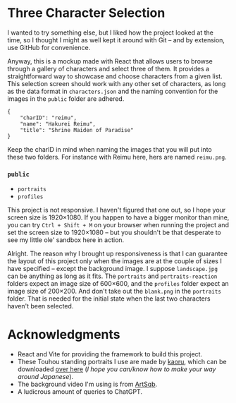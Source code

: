 # Three Character Selection

I wanted to try something else, but I liked how the project looked at the time, so I thought I might as well kept it around with Git – and by extension, use GitHub for convenience.

Anyway, this is a mockup made with React that allows users to browse through a gallery of characters and select three of them. It provides a straightforward way to showcase and choose characters from a given list. This selection screen should work with any other set of characters, as long as the data format in `characters.json` and the naming convention for the images in the `public` folder are adhered.

```
{
    "charID": "reimu",
    "name": "Hakurei Reimu",
    "title": "Shrine Maiden of Paradise"
}
```

Keep the charID in mind when naming the images that you will put into these two folders. For instance with Reimu here, hers are named `reimu.png`.

### `public`

- `portraits`
- `profiles`

This project is not responsive. I haven't figured that one out, so I hope your screen size is 1920×1080. If you happen to have a bigger monitor than mine, you can try `Ctrl + Shift + M` on your browser when running the project and set the screen size to 1920×1080 – but you shouldn't be that desperate to see my little ole' sandbox here in action.

Alright. The reason why I brought up responsiveness is that I can guarantee the layout of this project only when the images are at the couple of sizes I have specified – except the background image. I suppose `landscape.jpg` can be anything as long as it fits. The `portraits` and `portraits-reaction` folders expect an image size of 600×600, and the `profiles` folder expect an image size of 200×200. And don't take out the `blank.png` in the `portraits` folder. That is needed for the initial state when the last two characters haven't been selected.

# Acknowledgments

- React and Vite for providing the framework to build this project.
- These Touhou standing portraits I use are made by [kaoru](https://www.pixiv.net/en/users/743845), which can be downloaded [over here](https://gensoukyou.1000.tv/dl.html) (_I hope you can/know how to make your way around Japanese_).
- The background video I'm using is from [ArtSqb](https://pixabay.com/videos/background-abstract-waves-slow-8788/).
- A ludicrous amount of queries to ChatGPT.
